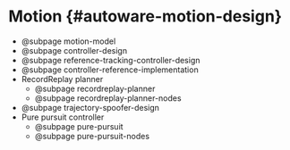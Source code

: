 Motion {#autoware-motion-design}
======

- @subpage motion-model
- @subpage controller-design
- @subpage reference-tracking-controller-design
- @subpage controller-reference-implementation
- RecordReplay planner
  - @subpage recordreplay-planner
  - @subpage recordreplay-planner-nodes
- @subpage trajectory-spoofer-design
- Pure pursuit controller
  - @subpage pure-pursuit
  - @subpage pure-pursuit-nodes
